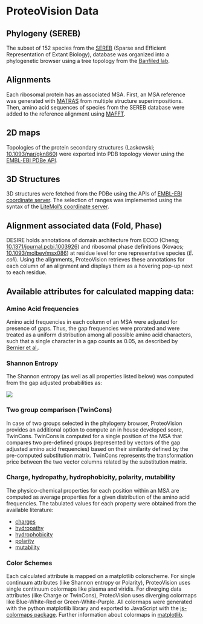 # ProteoVision Data
## Phylogeny (SEREB)
The subset of 152 species from the [SEREB](https://doi.org/10.1093/molbev/msy101) (Sparse and Efficient Representation of Extant Biology), 
database was organized into a phylogenetic browser using a tree topology from the [Banfiled lab](https://doi.org/10.1038/nmicrobiol.2016.48).

## Alignments 
Each ribosomal protein has an associated MSA. First, an MSA reference was generated with [MATRAS](https://doi.org/10.1093/nar/gkg581) from multiple structure superimpositions. Then, amino acid sequences of species from the SEREB database were added to the reference alignment using [MAFFT](https://doi.org/10.1093/bioinformatics/bts578).

## 2D maps 
Topologies of the protein secondary structures (Laskowski; [10.1093/nar/gkn860](https://dx.doi.org/10.1093%2Fnar%2Fgkn860)) were exported into PDB topology viewer using the [EMBL-EBI PDBe API](https://www.ebi.ac.uk/pdbe/api/doc/).

## 3D Structures 
3D structures were fetched from the PDBe using the APIs of [EMBL-EBI coordinate server](https://www.ebi.ac.uk/pdbe/coordinates/). The selection of ranges was implemented using the syntax of the [LiteMol’s coordinate server](https://coords.litemol.org/).

## Alignment associated data (Fold, Phase)
DESIRE holds annotations of domain architecture from ECOD (Cheng; [10.1371/journal.pcbi.1003926](https://doi.org/10.1371/journal.pcbi.1003926)) and ribosomal phase definitions (Kovacs; [10.1093/molbev/msx086](https://doi.org/10.1093/molbev/msx086)) at residue level for one representative species (*E. coli*). Using the alignments, ProteoVision retrieves these annotations for each column of an alignment and displays them as a hovering pop-up next to each residue.

## Available attributes for calculated mapping data:
### Amino Acid frequencies
Amino acid frequencies in each column of an MSA were adjusted for presence of gaps. Thus, the gap frequencies were prorated and were treated as a uniform distribution among all possible amino acid characters, such that a single character in a gap counts as 0.05, as described by [Bernier et al.](https://doi.org/10.1093/molbev/msy101).

### Shannon Entropy
The Shannon entropy (as well as all properties listed below) was computed from the gap adjusted probabilities as:

<img src="https://render.githubusercontent.com/render/math?math=H_{SE}(n) = -\sum_{i=1}^c p_i(n)log_2p_i(n) \approx -\sum_{i=1}^c f_i(n)log_2f_i(n)">

### Two group comparison (TwinCons)
In case of two groups selected in the phylogeny browser, ProteoVision provides an additional option to compute an in house developed score, TwinCons. TwinCons is computed for a single position of the MSA that compares two pre-defined groups (represented by vectors of the gap adjusted amino acid frequencies) based on their similarity defined by the pre-computed substitution matrix. TwinCons represents the transformation price between the two vector columns related by the substitution matrix.

### Charge, hydropathy, hydrophobicity, polarity, mutability
The physico-chemical properties for each position within an MSA are computed as average properties for a given distribution of the amino acid frequencies. The tabulated values for each property were obtained from the available literature:
- [charges](https://doi.org/10.1186/1758-2946-5-39)
- [hydropathy](https://doi.org/10.1016/0022-2836(82)90515-0)
- [hydrophobicity](https://doi.org/10.1093/protein/5.5.373)
- [polarity](https://doi.org/10.1016/0022-5193(68)90069-6)
- [mutability](https://doi.org/10.1093/bioinformatics/8.3.275)

### Color Schemes
Each calculated attribute is mapped on a matplotlib colorscheme. For single continuum attributes (like Shannon entropy or Polarity), ProteoVision uses single continuum colormaps like plasma and viridis. For diverging data attributes (like Charge or TwinCons), ProteoVision uses diverging colormaps like Blue-White-Red or Green-White-Purple. All colormaps were generated with the python matplotlib library and exported to JavaScript with the [js-colormaps package](https://github.com/timothygebhard/js-colormaps). Further information about colormaps in [matplotlib](https://bids.github.io/colormap/).
